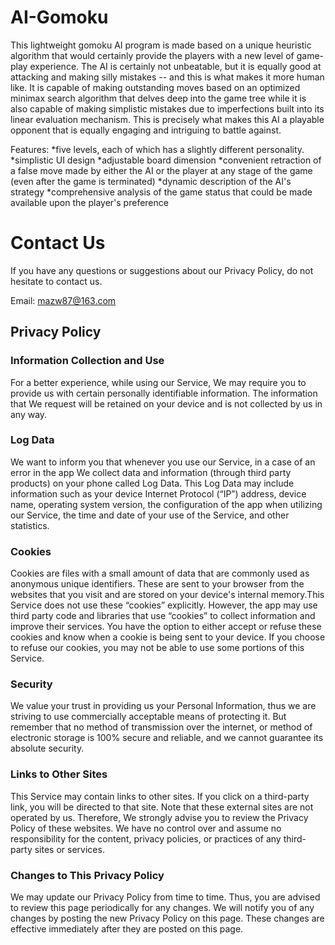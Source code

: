 # AI-Gomoku

This lightweight gomoku AI program is made based on a unique heuristic algorithm that would certainly provide the players with a new level of game-play experience. The AI is certainly not unbeatable, but it is equally good at attacking and making silly mistakes -- and this is what makes it more human like. It is capable of making outstanding moves based on an optimized minimax search algorithm that delves deep into the game tree while it is also capable of making simplistic mistakes due to imperfections built into its linear evaluation mechanism. This is precisely what makes this AI a playable opponent that is equally engaging and intriguing to battle against.

Features:
*five levels, each of which has a slightly different personality.
*simplistic UI design
*adjustable board dimension
*convenient retraction of a false move made by either the AI or the player at any stage of the game (even after the game is terminated)
*dynamic description of the AI's strategy
*comprehensive analysis of the game status that could be made available upon the player's preference

# Contact Us

If you have any questions or suggestions about our Privacy Policy, do not hesitate to contact us.

Email: mazw87@163.com


## Privacy Policy

### Information Collection and Use

For a better experience, while using our Service, We may require you to provide us with certain personally identifiable information. The information that We request will be retained on your device and is not collected by us in any way.

### Log Data 

We want to inform you that whenever you use our Service, in a case of an error in the app We collect data and information (through third party products) on your phone called Log Data. This Log Data may include information such as your device Internet Protocol (“IP”) address, device name, operating system version, the configuration of the app when utilizing our Service, the time and date of your use of the Service, and other statistics.

### Cookies

Cookies are files with a small amount of data that are commonly used as anonymous unique identifiers. These are sent to your browser from the websites that you visit and are stored on your device's internal memory.This Service does not use these “cookies” explicitly. However, the app may use third party code and libraries that use “cookies” to collect information and improve their services. You have the option to either accept or refuse these cookies and know when a cookie is being sent to your device. If you choose to refuse our cookies, you may not be able to use some portions of this Service.

### Security

We value your trust in providing us your Personal Information, thus we are striving to use commercially acceptable means of protecting it. But remember that no method of transmission over the internet, or method of electronic storage is 100% secure and reliable, and we cannot guarantee its absolute security.

### Links to Other Sites

This Service may contain links to other sites. If you click on a third-party link, you will be directed to that site. Note that these external sites are not operated by us. Therefore, We strongly advise you to review the Privacy Policy of these websites. We have no control over and assume no responsibility for the content, privacy policies, or practices of any third-party sites or services.

### Changes to This Privacy Policy

We may update our Privacy Policy from time to time. Thus, you are advised to review this page periodically for any changes. We will notify you of any changes by posting the new Privacy Policy on this page. These changes are effective immediately after they are posted on this page.
